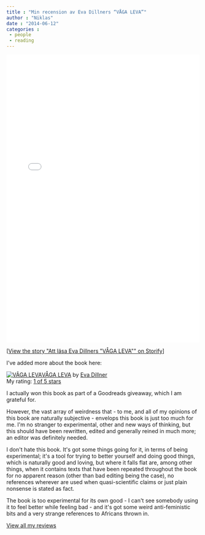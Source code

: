 ```yaml
---
title : "Min recension av Eva Dillners “VÅGA LEVA”"
author : "Niklas"
date : "2014-06-12"
categories : 
 - people
 - reading
---
```


<iframe src="//storify.com/pivic/att-lasa-eva-dillners-v-ga-leva/embed?border=false" width="100%" height="750" frameborder="no" allowtransparency="true"></iframe>

<script src="//storify.com/pivic/att-lasa-eva-dillners-v-ga-leva.js?border=false"></script>

\[<a href="//storify.com/pivic/att-lasa-eva-dillners-v-ga-leva" target="\_blank">View the story "Att läsa Eva Dillners "VÅGA LEVA"" on Storify</a>\]

I've added more about the book here:

[![VÅGA LEVA](https://d.gr-assets.com/books/1390176734m/7191515.jpg)](https://www.goodreads.com/book/show/7191515-v-ga-leva)[VÅGA LEVA](https://www.goodreads.com/book/show/7191515-v-ga-leva) by [Eva Dillner](https://www.goodreads.com/author/show/3003851.Eva_Dillner)  
My rating: [1 of 5 stars](https://www.goodreads.com/review/show/964102163)  
  
I actually won this book as part of a Goodreads giveaway, which I am grateful for.  
  
However, the vast array of weirdness that - to me, and all of my opinions of this book are naturally subjective - envelops this book is just too much for me. I'm no stranger to experimental, other and new ways of thinking, but this should have been rewritten, edited and generally reined in much more; an editor was definitely needed.  
  
I don't hate this book. It's got some things going for it, in terms of being experimental; it's a tool for trying to better yourself and doing good things, which is naturally good and loving, but where it falls flat are, among other things, when it contains texts that have been repeated throughout the book for no apparent reason (other than bad editing being the case), no references wherever are used when quasi-scientific claims or just plain nonsense is stated as fact.  
  
The book is too experimental for its own good - I can't see somebody using it to feel better while feeling bad - and it's got some weird anti-feministic bits and a very strange references to Africans thrown in.  
  
[View all my reviews](https://www.goodreads.com/review/list/2106358-niklas-pivic)
